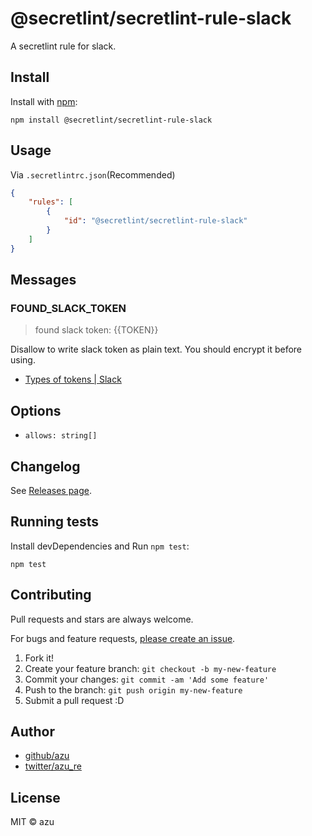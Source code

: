 # @secretlint/secretlint-rule-slack

A secretlint rule for slack.

## Install

Install with [npm](https://www.npmjs.com/):

    npm install @secretlint/secretlint-rule-slack

## Usage

Via `.secretlintrc.json`(Recommended)

```json
{
    "rules": [
        {
            "id": "@secretlint/secretlint-rule-slack"
        }
    ]
}
```

## Messages

### FOUND_SLACK_TOKEN
> found slack token: {{TOKEN}}

Disallow to write slack token as plain text.
You should encrypt it before using.

- [Types of tokens | Slack](https://api.slack.com/docs/token-types)

## Options

- `allows: string[]`

## Changelog

See [Releases page](https://github.com/secretlint/secretlint/releases).

## Running tests

Install devDependencies and Run `npm test`:

    npm test

## Contributing

Pull requests and stars are always welcome.

For bugs and feature requests, [please create an issue](https://github.com/secretlint/secretlint/issues).

1. Fork it!
2. Create your feature branch: `git checkout -b my-new-feature`
3. Commit your changes: `git commit -am 'Add some feature'`
4. Push to the branch: `git push origin my-new-feature`
5. Submit a pull request :D

## Author

- [github/azu](https://github.com/azu)
- [twitter/azu_re](https://twitter.com/azu_re)

## License

MIT © azu
